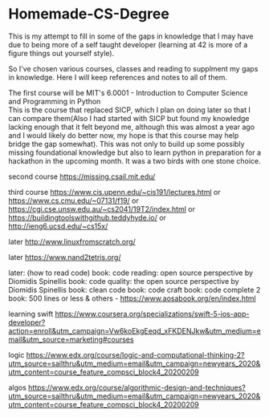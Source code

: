 # Homemade-CS-Degree

This is my attempt to fill in some of the gaps in knowledge that I may have due to being more of a self taught developer (learning at 42 is more of a figure things out yourself style).  

So I've chosen various courses, classes and reading to supplment my gaps in knowledge. Here I will keep references and notes to all of them.  

The first course will be MIT's 6.0001 - Introduction to Computer Science and Programming in Python  
This is the course that replaced SICP, which I plan on doing later so that I can compare them(Also I had started with SICP but found my knowledge lacking enough that it felt beyond me, although this was almost a year ago and I would likely do better now, my hope is that this course may help bridge the gap somewhat). This was not only to build up some possibly missing foundational knowledge but also to learn python in preparation for a hackathon in the upcoming month. It was a two birds with one stone choice.  

second course https://missing.csail.mit.edu/


third course
https://www.cis.upenn.edu/~cis191/lectures.html 
or
https://www.cs.cmu.edu/~07131/f19/ 
or
https://cgi.cse.unsw.edu.au/~cs2041/19T2/index.html 
or
https://buildingtoolswithgithub.teddyhyde.io/ 
or 
http://ieng6.ucsd.edu/~cs15x/ 



later
http://www.linuxfromscratch.org/

later
https://www.nand2tetris.org/

later:  (how to read code)
book: code reading: open source perspective by Diomidis Spinellis
book: code quality: the open source perspective by Diomidis Spinellis
book: clean code
book: code craft
book: code complete 2
book: 500 lines or less & others - https://www.aosabook.org/en/index.html


learning swift
https://www.coursera.org/specializations/swift-5-ios-app-developer?action=enroll&utm_campaign=Vw6koEkgEeqd_xFKDENJkw&utm_medium=email&utm_source=marketing#courses 

logic
https://www.edx.org/course/logic-and-computational-thinking-2?utm_source=sailthru&utm_medium=email&utm_campaign=newyears_2020&utm_content=course_feature_compsci_block4_20200209 

algos
https://www.edx.org/course/algorithmic-design-and-techniques?utm_source=sailthru&utm_medium=email&utm_campaign=newyears_2020&utm_content=course_feature_compsci_block4_20200209